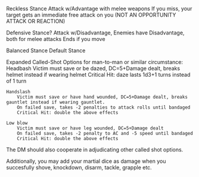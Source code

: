Reckless Stance
	Attack w/Advantage with melee weapons
	If you miss, your target gets an immediate free attack on you (NOT AN OPPORTUNITY ATTACK OR REACTION)

Defensive Stance?
	Attack w/Disadvantage, Enemies have Disadvantage, both for melee attacks
	Ends if you move

Balanced Stance
	Default Stance

Expanded Called-Shot Options for man-to-man or similar circumstance:
	Headbash
		Victim must save or be dazed, DC=5+Damage dealt, breaks helmet instead if wearing helmet
		Critical Hit: daze lasts 1d3+1 turns instead of 1 turn

	Handslash
		Victim must save or have hand wounded, DC=5+Damage dealt, breaks gauntlet instead if wearing gauntlet.
		On failed save, takes -2 penalties to attack rolls until bandaged
		Critical Hit: double the above effects

	Low blow
		Victim must save or have leg wounded, DC=5+Damage dealt
		On failed save, takes -2 penalty to AC and -5 speed until bandaged
		Critical Hit: double the above effects

The DM should also cooperate in adjudicating other called shot options.

Additionally, you may add your martial dice as damage when you succesfully shove, knockdown, disarm, tackle, grapple etc.
